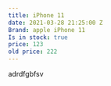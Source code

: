 ```yaml
---
title: iPhone 11
date: 2021-03-28 21:25:00 Z
Brand: apple iPhone 11
Is in stock: true
price: 123
old price: 222
---
```


adrdfgbfsv